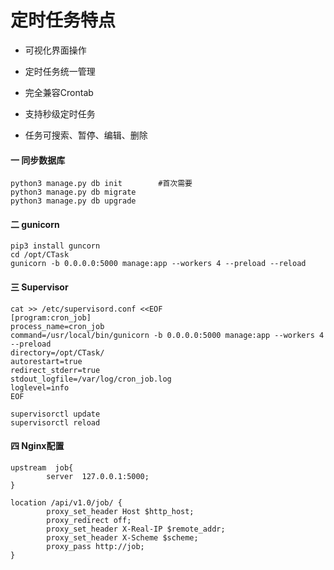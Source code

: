 # 定时任务特点

- 可视化界面操作
- 定时任务统一管理

- 完全兼容Crontab
- 支持秒级定时任务
- 任务可搜索、暂停、编辑、删除


#### 一 同步数据库
```
python3 manage.py db init        #首次需要
python3 manage.py db migrate
python3 manage.py db upgrade
```

#### 二 gunicorn
```
pip3 install guncorn
cd /opt/CTask
gunicorn -b 0.0.0.0:5000 manage:app --workers 4 --preload --reload
```


#### 三 Supervisor
```
cat >> /etc/supervisord.conf <<EOF
[program:cron_job]
process_name=cron_job
command=/usr/local/bin/gunicorn -b 0.0.0.0:5000 manage:app --workers 4 --preload
directory=/opt/CTask/
autorestart=true
redirect_stderr=true
stdout_logfile=/var/log/cron_job.log
loglevel=info
EOF

supervisorctl update
supervisorctl reload
```

#### 四 Nginx配置
```
upstream  job{
        server  127.0.0.1:5000;
}

location /api/v1.0/job/ {
        proxy_set_header Host $http_host;
        proxy_redirect off;
        proxy_set_header X-Real-IP $remote_addr;
        proxy_set_header X-Scheme $scheme;
        proxy_pass http://job;
}
```
